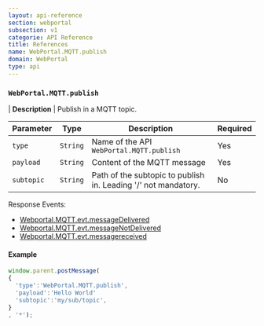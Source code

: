 ```yaml
---
layout: api-reference
section: webportal
subsection: v1
categorie: API Reference
title: References
name: WebPortal.MQTT.publish
domain: WebPortal
type: api
---
```


### `WebPortal.MQTT.publish`

| **Description** | Publish in a MQTT topic.

Parameter | Type | Description | Required
----|----|----|----
`type` | `String` | Name of the API `WebPortal.MQTT.publish` | Yes
`payload` | `String` | Content of the MQTT message | Yes
`subtopic` | `String` | Path of the subtopic to publish in. Leading '/' not mandatory. | No

Response Events:
- [Webportal.MQTT.evt.messageDelivered]({{site.baseurl}}/webportal/v1/api-reference/webportal-mqtt-evt-messagedelivered#article)
- [Webportal.MQTT.evt.messageNotDelivered]({{site.baseurl}}/webportal/v1/api-reference/webportal-mqtt-evt-messagenotdelivered#article)
- [Webportal.MQTT.evt.messagereceived]({{site.baseurl}}/webportal/v1/api-reference/webportal-mqtt-evt-messagereceived#article)

#### Example

```javascript
window.parent.postMessage(
{
  'type':'WebPortal.MQTT.publish',
  'payload':'Hello World'
  'subtopic':'my/sub/topic',
}
, '*');
```